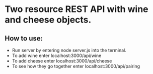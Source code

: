# Two resource REST API with wine and cheese objects.

## How to use:
  * Run server by entering node server.js into the terminal.
  * To add wine enter localhost:3000/api/wine
  * To add cheese enter localhost:3000/api/cheese
  * To see how they go together enter localhost:3000/api/pairing

  
